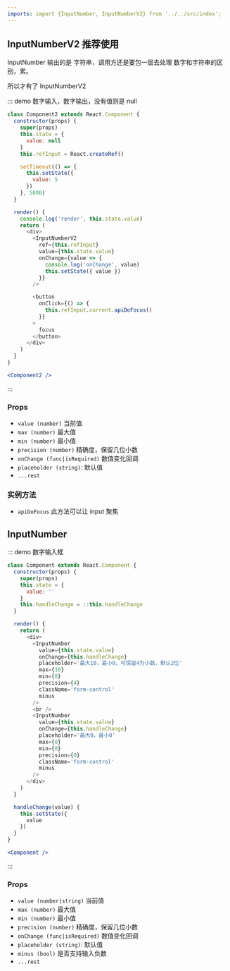 ```yaml
---
imports: import {InputNumber, InputNumberV2} from '../../src/index';
---
```


## InputNumberV2 推荐使用

InputNumber 输出的是 字符串，调用方还是要包一层去处理 数字和字符串的区别，累。

所以才有了 InputNumberV2

::: demo 数字输入，数字输出，没有值则是 null

```js
class Component2 extends React.Component {
  constructor(props) {
    super(props)
    this.state = {
      value: null
    }
    this.refInput = React.createRef()

    setTimeout(() => {
      this.setState({
        value: 5
      })
    }, 5000)
  }

  render() {
    console.log('render', this.state.value)
    return (
      <div>
        <InputNumberV2
          ref={this.refInput}
          value={this.state.value}
          onChange={value => {
            console.log('onChange', value)
            this.setState({ value })
          }}
        />

        <button
          onClick={() => {
            this.refInput.current.apiDoFocus()
          }}
        >
          focus
        </button>
      </div>
    )
  }
}
```

```jsx
<Component2 />
```

:::

### Props

- `value (number)` 当前值
- `max (number)` 最大值
- `min (number)` 最小值
- `precision (number)` 精确度，保留几位小数
- `onChange (func|isRequired)` 数值变化回调
- `placeholder (string)`: 默认值
- `...rest`

### 实例方法

- `apiDoFocus` 此方法可以让 input 聚焦

## InputNumber

::: demo 数字输入框

```js
class Component extends React.Component {
  constructor(props) {
    super(props)
    this.state = {
      value: ''
    }
    this.handleChange = ::this.handleChange
  }

  render() {
    return (
      <div>
        <InputNumber
          value={this.state.value}
          onChange={this.handleChange}
          placeholder='最大10，最小0，可保留4为小数，默认2位'
          max={10}
          min={0}
          precision={4}
          className='form-control'
          minus
        />
        <br />
        <InputNumber
          value={this.state.value}
          onChange={this.handleChange}
          placeholder='最大0，最小0'
          max={0}
          min={0}
          precision={0}
          className='form-control'
          minus
        />
      </div>
    )
  }

  handleChange(value) {
    this.setState({
      value
    })
  }
}
```

```jsx
<Component />
```

:::

### Props

- `value (number|string)` 当前值
- `max (number)` 最大值
- `min (number)` 最小值
- `precision (number)` 精确度，保留几位小数
- `onChange (func|isRequired)` 数值变化回调
- `placeholder (string)`: 默认值
- `minus (bool)` 是否支持输入负数
- `...rest`
